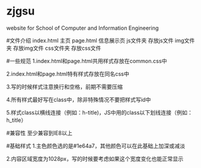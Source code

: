 # zjgsu
website for School of Computer and Information Engineering

#文件介绍
index.html  主页
page.html   信息展示页
js文件夹    存放js文件
img文件夹   存放img文件
css文件夹   存放css文件

#一些规范
1.index.html和page.html共用样式存放在common.css中

2.index.html和page.html特有样式存放在同名css中

3.写的时候样式注意换行和空格，前期不需要压缩

4.所有样式最好写在class中，除非特殊情况不要把样式写id中

5.样式class以横线连接（例如：h-title)，JS中用的class以下划线连接（例如：h_title）

#兼容性
至少兼容到IE8以上

#基础样式
1.主色颜色选的是#1e64a7，其他颜色可以在此基础上加深或减淡

2.内容区域宽度为1028px，写的时候要考虑如果这个宽度变化也能正常显示
